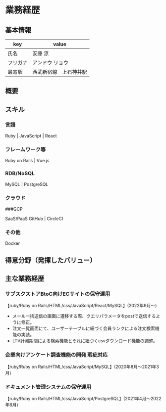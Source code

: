 # 業務経歴
## 基本情報
|key|value|
|----|----|
|氏名|安藤 涼|
|フリガナ|アンドウ リョウ|
|最寄駅|西武新宿線　上石神井駅|
## 概要
## スキル
### 言語
 Ruby | JavaScript | React
### フレームワーク等
 Ruby on Rails | Vue.js

### RDB/NoSQL
MySQL | PostgreSQL 

### クラウド

###GCP

SaaS/PaaS
GitHub | CircleCI

### その他
Docker

## 得意分野（発揮したバリュー）

## 主な業務経歴
### サブスクストアBtoC向けECサイトの保守運用
【ruby/Ruby on Rails/HTML/css/JavaScript/React/MySQL】(2022年9月〜)
- メール一括送信の画面に遷移する際、クエリパラメータをpostで送信するように修正。
- 注文一覧画面にて、ユーザーテーブルに紐づく会員ランクによる注文検索機能の実装。
- LTV計測期間による検索機能とそれに紐づくcsvダウンロード機能の調整。

### 企業向けアンケート調査機能の開発 瑕疵対応
【ruby/Ruby on Rails/HTML/css/JavaScript/MySQL】(2020年8月〜2021年3月)

### ドキュメント管理システムの保守運用
【ruby/Ruby on Rails/HTML/css/JavaScript/PostgreSQL】(2021年4月〜2022年8月)


